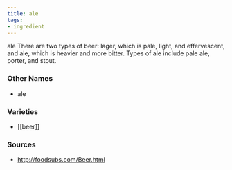 ```yaml
---
title: ale
tags:
- ingredient
---
```

ale There are two types of beer: lager, which is pale, light, and effervescent, and ale, which is heavier and more bitter. Types of ale include pale ale, porter, and stout.

### Other Names

* ale

### Varieties

* [[beer]]

### Sources
* http://foodsubs.com/Beer.html
